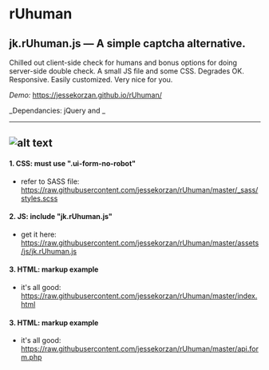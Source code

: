 # rUhuman
## jk.rUhuman.js &mdash; A simple captcha alternative. 

Chilled out client-side check for humans and bonus options for doing server-side double check.
A small JS file and some CSS. Degrades OK. Responsive. Easily customized. Very nice for you.

*Demo:* https://jessekorzan.github.io/rUhuman/

_Dependancies: jQuery and _

---

![alt text](https://github.com/jessekorzan/rUhuman/blob/master/assets/img/pMm2ycJPxl.gif "diagram")
---
#### 1. CSS: must use ".ui-form-no-robot"
- refer to SASS file: https://raw.githubusercontent.com/jessekorzan/rUhuman/master/_sass/styles.scss

#### 2. JS: include "jk.rUhuman.js"
- get it here: https://raw.githubusercontent.com/jessekorzan/rUhuman/master/assets/js/jk.rUhuman.js

#### 3. HTML: markup example
- it's all good: https://raw.githubusercontent.com/jessekorzan/rUhuman/master/index.html

#### 3. HTML: markup example
- it's all good: https://raw.githubusercontent.com/jessekorzan/rUhuman/master/api.form.php
